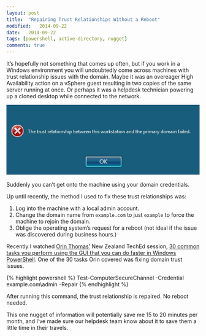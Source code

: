 ```yaml
---
layout: post
title:  "Repairing Trust Relationships Without a Reboot"
modified:   2014-09-22
date:   2014-09-22
tags: [powershell, active-directory, nugget]
comments: true
---
```


It’s hopefully not something that comes up often, but if you work in a Windows environment you will undoubtedly come across machines with trust relationship issues with the domain. Maybe it was an overeager High Availability action on a vSphere guest resulting in two copies of the same server running at once. Or perhaps it was a helpdesk technician powering up a cloned desktop while connected to the network.

[![Trust Relationship Broken](/images/trust-no-reboot/trustrelationship.png)](/images/trust-no-reboot/trustrelationship.png)

Suddenly you can’t get onto the machine using your domain credentials.

Up until recently, the method I used to fix these trust relationships was:

1. Log into the machine with a local admin account.
2. Change the domain name from `example.com` to just `example` to force the machine to rejoin the domain.
3. Oblige the operating system’s request for a reboot (not ideal if the issue was discovered during business hours.)

Recently I watched [Orin Thomas’](https://twitter.com/orinthomas) New Zealand TechEd session, [30 common tasks you perform using the GUI that you can do faster in Windows PowerShell](http://channel9.msdn.com/Events/TechEd/NewZealand/2014/DCIM324). One of the 30 tasks Orin covered was fixing domain trust issues.

{% highlight powershell %}
Test-ComputerSecureChannel -Credential example.com\admin -Repair
{% endhighlight %}

After running this command, the trust relationship is repaired. No reboot needed.

This one nugget of information will potentially save me 15 to 20 minutes per month, and I’ve made sure our helpdesk team know about it to save them a little time in their travels.
